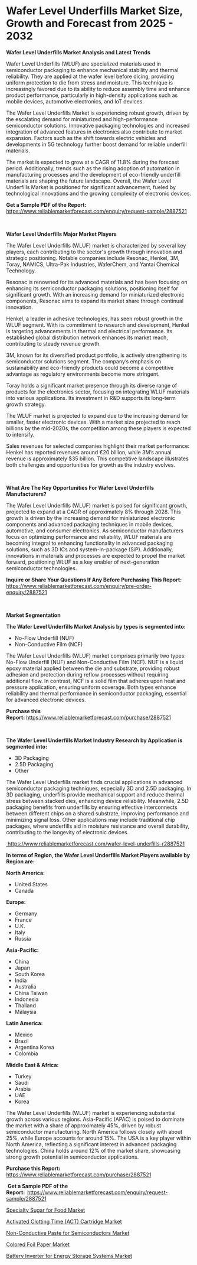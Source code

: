 <p><h1>Wafer Level Underfills Market Size, Growth and Forecast from 2025 - 2032</h1></p><p><strong>Wafer Level Underfills Market Analysis and Latest Trends</strong></p>
<p><p>Wafer Level Underfills (WLUF) are specialized materials used in semiconductor packaging to enhance mechanical stability and thermal reliability. They are applied at the wafer level before dicing, providing uniform protection to die from stress and moisture. This technique is increasingly favored due to its ability to reduce assembly time and enhance product performance, particularly in high-density applications such as mobile devices, automotive electronics, and IoT devices.</p><p>The Wafer Level Underfills Market is experiencing robust growth, driven by the escalating demand for miniaturized and high-performance semiconductor solutions. Innovative packaging technologies and increased integration of advanced features in electronics also contribute to market expansion. Factors such as the shift towards electric vehicles and developments in 5G technology further boost demand for reliable underfill materials.</p><p>The market is expected to grow at a CAGR of 11.8% during the forecast period. Additionally, trends such as the rising adoption of automation in manufacturing processes and the development of eco-friendly underfill materials are shaping the future landscape. Overall, the Wafer Level Underfills Market is positioned for significant advancement, fueled by technological innovations and the growing complexity of electronic devices.</p></p>
<p><strong>Get a Sample PDF of the Report:&nbsp;</strong> <a href="https://www.reliablemarketforecast.com/enquiry/request-sample/2887521?utm_campaign=1080&utm_medium=2&utm_source=Github&utm_content=ia&utm_term=14032025&utm_id=wafer-level-underfills">https://www.reliablemarketforecast.com/enquiry/request-sample/2887521</a></p>
<p>&nbsp;</p>
<p><strong>Wafer Level Underfills Major Market Players</strong></p>
<p><p>The Wafer Level Underfills (WLUF) market is characterized by several key players, each contributing to the sector's growth through innovation and strategic positioning. Notable companies include Resonac, Henkel, 3M, Toray, NAMICS, Ultra-Pak Industries, WaferChem, and Yantai Chemical Technology. </p><p>Resonac is renowned for its advanced materials and has been focusing on enhancing its semiconductor packaging solutions, positioning itself for significant growth. With an increasing demand for miniaturized electronic components, Resonac aims to expand its market share through continual innovation.</p><p>Henkel, a leader in adhesive technologies, has seen robust growth in the WLUF segment. With its commitment to research and development, Henkel is targeting advancements in thermal and electrical performance. Its established global distribution network enhances its market reach, contributing to steady revenue growth.</p><p>3M, known for its diversified product portfolio, is actively strengthening its semiconductor solutions segment. The company’s emphasis on sustainability and eco-friendly products could become a competitive advantage as regulatory environments become more stringent.</p><p>Toray holds a significant market presence through its diverse range of products for the electronics sector, focusing on integrating WLUF materials into various applications. Its investment in R&D supports its long-term growth strategy.</p><p>The WLUF market is projected to expand due to the increasing demand for smaller, faster electronic devices. With a market size projected to reach billions by the mid-2020s, the competition among these players is expected to intensify.</p><p>Sales revenues for selected companies highlight their market performance: Henkel has reported revenues around €20 billion, while 3M’s annual revenue is approximately $35 billion. This competitive landscape illustrates both challenges and opportunities for growth as the industry evolves.</p></p>
<p>&nbsp;</p>
<p><strong>What Are The Key Opportunities For Wafer Level Underfills Manufacturers?</strong></p>
<p><p>The Wafer Level Underfills (WLUF) market is poised for significant growth, projected to expand at a CAGR of approximately 8% through 2028. This growth is driven by the increasing demand for miniaturized electronic components and advanced packaging techniques in mobile devices, automotive, and consumer electronics. As semiconductor manufacturers focus on optimizing performance and reliability, WLUF materials are becoming integral to enhancing functionality in advanced packaging solutions, such as 3D ICs and system-in-package (SiP). Additionally, innovations in materials and processes are expected to propel the market forward, positioning WLUF as a key enabler of next-generation semiconductor technologies.</p></p>
<p><strong>Inquire or Share Your Questions If Any Before Purchasing This Report:</strong> <a href="https://www.reliablemarketforecast.com/enquiry/pre-order-enquiry/2887521?utm_campaign=1080&utm_medium=2&utm_source=Github&utm_content=ia&utm_term=14032025&utm_id=wafer-level-underfills">https://www.reliablemarketforecast.com/enquiry/pre-order-enquiry/2887521</a></p>
<p>&nbsp;</p>
<p><strong>Market Segmentation</strong></p>
<p><strong>The Wafer Level Underfills Market Analysis by types is segmented into:</strong></p>
<p><ul><li>No-Flow Underfill (NUF)</li><li>Non-Conductive Film (NCF)</li></ul></p>
<p><p>The Wafer Level Underfills (WLUF) market comprises primarily two types: No-Flow Underfill (NUF) and Non-Conductive Film (NCF). NUF is a liquid epoxy material applied between the die and substrate, providing robust adhesion and protection during reflow processes without requiring additional flow. In contrast, NCF is a solid film that adheres upon heat and pressure application, ensuring uniform coverage. Both types enhance reliability and thermal performance in semiconductor packaging, essential for advanced electronic devices.</p></p>
<p><strong>Purchase this Report:&nbsp;</strong><a href="https://www.reliablemarketforecast.com/purchase/2887521?utm_campaign=1080&utm_medium=2&utm_source=Github&utm_content=ia&utm_term=14032025&utm_id=wafer-level-underfills">https://www.reliablemarketforecast.com/purchase/2887521</a></p>
<p>&nbsp;</p>
<p><strong>The Wafer Level Underfills Market Industry Research by Application is segmented into:</strong></p>
<p><ul><li>3D Packaging</li><li>2.5D Packaging</li><li>Other</li></ul></p>
<p><p>The Wafer Level Underfills market finds crucial applications in advanced semiconductor packaging techniques, especially 3D and 2.5D packaging. In 3D packaging, underfills provide mechanical support and reduce thermal stress between stacked dies, enhancing device reliability. Meanwhile, 2.5D packaging benefits from underfills by ensuring effective interconnects between different chips on a shared substrate, improving performance and minimizing signal loss. Other applications may include traditional chip packages, where underfills aid in moisture resistance and overall durability, contributing to the longevity of electronic devices.</p></p>
<p><a href="https://www.reliablemarketforecast.com/wafer-level-underfills-r2887521?utm_campaign=1080&utm_medium=2&utm_source=Github&utm_content=ia&utm_term=14032025&utm_id=wafer-level-underfills">&nbsp;https://www.reliablemarketforecast.com/wafer-level-underfills-r2887521</a></p>
<p><strong>In terms of Region, the Wafer Level Underfills Market Players available by Region are:</strong></p>
<p>
    <p> <strong> North America: </strong>
        <ul>
            <li>United States</li>
            <li>Canada</li>
        </ul>
        </p> 
    <p> <strong> Europe: </strong>
        <ul>
            <li>Germany</li>
            <li>France</li>
            <li>U.K.</li>
            <li>Italy</li>
            <li>Russia</li>
        </ul>
        </p> 
    <p> <strong> Asia-Pacific: </strong>
        <ul>
            <li>China</li>
            <li>Japan</li>
            <li>South Korea</li>
            <li>India</li>
            <li>Australia</li>
            <li>China Taiwan</li>
            <li>Indonesia</li>
            <li>Thailand</li>
            <li>Malaysia</li>
        </ul>
        </p> 
    <p> <strong> Latin America: </strong>
        <ul>
            <li>Mexico</li>
            <li>Brazil</li>
            <li>Argentina Korea</li>
            <li>Colombia</li>
        </ul>
        </p> 
    <p> <strong> Middle East & Africa: </strong>
        <ul>
            <li>Turkey</li>
            <li>Saudi</li>
            <li>Arabia</li>
            <li>UAE</li>
            <li>Korea</li>
        </ul>
    </p>
    </p>
<p><p>The Wafer Level Underfills (WLUF) market is experiencing substantial growth across various regions. Asia-Pacific (APAC) is poised to dominate the market with a share of approximately 45%, driven by robust semiconductor manufacturing. North America follows closely with about 25%, while Europe accounts for around 15%. The USA is a key player within North America, reflecting a significant interest in advanced packaging technologies. China holds around 12% of the market share, showcasing strong growth potential in semiconductor applications.</p></p>
<p><strong>Purchase this Report: </strong><a href="https://www.reliablemarketforecast.com/purchase/2887521?utm_campaign=1080&utm_medium=2&utm_source=Github&utm_content=ia&utm_term=14032025&utm_id=wafer-level-underfills">https://www.reliablemarketforecast.com/purchase/2887521</a></p>
<p>&nbsp;<strong>Get a Sample PDF of the Report:&nbsp;&nbsp;</strong><a href="https://www.reliablemarketforecast.com/enquiry/request-sample/2887521?utm_campaign=1080&utm_medium=2&utm_source=Github&utm_content=ia&utm_term=14032025&utm_id=wafer-level-underfills">https://www.reliablemarketforecast.com/enquiry/request-sample/2887521</a></p>
<p><strong></strong></p>
<p><p><a href="https://github.com/saqafidrahea/Market-Research-Report-List-1/blob/main/specialty-sugar-for-food-market.md?utm_campaign=1080&utm_medium=2&utm_source=Github&utm_content=ia&utm_term=14032025&utm_id=wafer-level-underfills">Specialty Sugar for Food Market</a></p><p><a href="https://github.com/onutsheinz/Market-Research-Report-List-1/blob/main/activated-clotting-time-act-cartridge-market.md?utm_campaign=1080&utm_medium=2&utm_source=Github&utm_content=ia&utm_term=14032025&utm_id=wafer-level-underfills">Activated Clotting Time (ACT) Cartridge Market</a></p><p><a href="https://github.com/lazloklitz2e/Market-Research-Report-List-1/blob/main/non-conductive-paste-for-semiconductors-market.md?utm_campaign=1080&utm_medium=2&utm_source=Github&utm_content=ia&utm_term=14032025&utm_id=wafer-level-underfills">Non-Conductive Paste for Semiconductors Market</a></p><p><a href="https://github.com/rueffmuoloqw/Market-Research-Report-List-1/blob/main/colored-foil-paper-market.md?utm_campaign=1080&utm_medium=2&utm_source=Github&utm_content=ia&utm_term=14032025&utm_id=wafer-level-underfills">Colored Foil Paper Market</a></p><p><a href="https://github.com/atawanyeze/Market-Research-Report-List-1/blob/main/battery-inverter-for-energy-storage-systems-market.md?utm_campaign=1080&utm_medium=2&utm_source=Github&utm_content=ia&utm_term=14032025&utm_id=wafer-level-underfills">Battery Inverter for Energy Storage Systems Market</a></p></p>